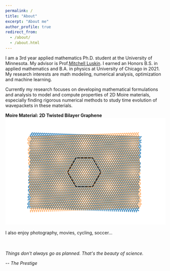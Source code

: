 ```yaml
---
permalink: /
title: "About"
excerpt: "About me"
author_profile: true
redirect_from: 
  - /about/
  - /about.html
---
```


I am a 3rd year applied mathematics Ph.D. student at the University of Minnesota. My advisor is Prof.[Mitchell Luskin](https://www-users.cse.umn.edu/~luskin/). I earned an Honors B.S. in applied mathematics and B.A. in physics at University of Chicago in 2021. My research interests are math modeling, numerical analysis, optimization and machine learning.

Currently my research focuses on developing mathematical formulations and analysis to model and compute properties of 2D Moire materials, especially finding rigorous numerical methods to study time evolution of wavepackets in these materials. 

**Moire Material: 2D Twisted Bilayer Graphene**
![moire](/images/moire_white_background.png)


I also enjoy photography, movies, cycling, soccer...

\
\
*Things don't always go as planned. That's the beauty of science.*

*-- The Prestige*
